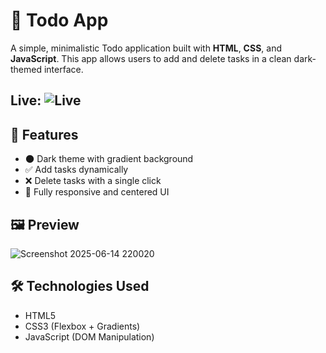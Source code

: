 # 📝 Todo App

A simple, minimalistic Todo application built with **HTML**, **CSS**, and **JavaScript**. This app allows users to add and delete tasks in a clean dark-themed interface.

## Live: ![Live](https://todobyvatsal.netlify.app/)
## 🚀 Features

- 🌑 Dark theme with gradient background
- ✅ Add tasks dynamically
- ❌ Delete tasks with a single click
- 🎯 Fully responsive and centered UI

## 🖼 Preview

![Screenshot 2025-06-14 220020](https://github.com/user-attachments/assets/b075e335-3841-4a8c-9da6-7b229845bda9)


## 🛠️ Technologies Used

- HTML5
- CSS3 (Flexbox + Gradients)
- JavaScript (DOM Manipulation)
